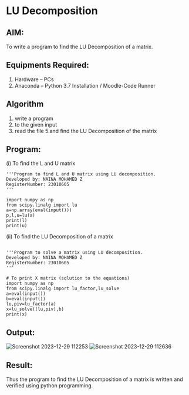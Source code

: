 # LU Decomposition 

## AIM:
To write a program to find the LU Decomposition of a matrix.

## Equipments Required:
1. Hardware – PCs
2. Anaconda – Python 3.7 Installation / Moodle-Code Runner

## Algorithm
1. write a program
2. to the given input
4. read the file
5.and find the LU Decomposition of the matrix 

## Program:
(i) To find the L and U matrix
```
'''Program to find L and U matrix using LU decomposition.
Developed by: NAINA MOHAMED Z
RegisterNumber: 23010605
'''

import numpy as np
from scipy.linalg import lu
a=np.array(eval(input()))
p,l,u=lu(a)
print(l)
print(u)

```
(ii) To find the LU Decomposition of a matrix
```

'''Program to solve a matrix using LU decomposition.
Developed by: NAINA MOHAMED Z
RegisterNumber: 23010605
'''

# To print X matrix (solution to the equations)
import numpy as np
from scipy.linalg import lu_factor,lu_solve
a=eval(input())
b=eval(input())
lu,piv=lu_factor(a)
x=lu_solve((lu,piv),b)
print(x)

```

## Output:
![Screenshot 2023-12-29 112253](https://github.com/nainamohamed09642/LU-Decomposition/assets/151916360/26a79878-d349-40e2-a33e-964df086f385)
![Screenshot 2023-12-29 112636](https://github.com/nainamohamed09642/LU-Decomposition/assets/151916360/b7315835-c4eb-43fa-9664-5c043774ebb7)




## Result:
Thus the program to find the LU Decomposition of a matrix is written and verified using python programming.

